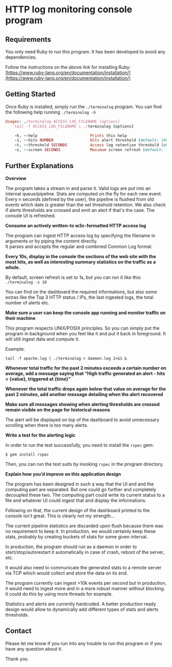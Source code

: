 # HTTP log monitoring console program

## Requirements

You only need Ruby to run this program. It has been developed to avoid any dependencies.

Follow the instructions on the above link for installing Ruby:
 [https://www.ruby-lang.org/en/documentation/installation/](https://www.ruby-lang.org/en/documentation/installation/)

## Getting Started

Once Ruby is installed, simply run the `./terminalog` program. You can find the following help running `./terminalog -h`

```ruby
Usages: ./terminalog ACCESS_LOG_FILENAME [options]
	tail -f ACCESS_LOG_FILENAME | ./terminalog [options]

    -h, --help                       Prints this help
    -i, --hits NUMBER                Hits alert threshold (default: 10000)
    -t, --threshold SECONDS          Access log retention threshold (default: 120s)
    -s, --screen SECONDS             Maximum screen refresh (default: 1s)
```

## Further Explanations

**Overview**

The program takes a stream in and parse it. Valid logs are put into an internal queue/pipeline. Stats are computed on the fly for each new event. Every n seconds (defined by the user), the pipeline is flushed from old events which date is greater than the set threshold retention. We also check if alerts thresholds are crossed and emit an alert if that's the case. The console UI is refreshed.

**Consume an actively written-to w3c-formatted HTTP access log**

The program can ingest HTTP access log by specifying the filename in arguments or by piping the content directly.   
It parses and accepts the regular and combined Common Log format.

**Every 10s, display in the console the sections of the web site with the most hits, as well as interesting summary statistics on the traffic as a whole.**

By default, screen refresh is set to 1s, but you can run it like this: `./terminalog -s 10`

You can find on the dashboard the required informations, but also some extras like the Top 3 HTTP status / IPs, the last ingested logs, the total number of alerts etc.

**Make sure a user can keep the console app running and monitor traffic on their machine**

This program respects UNIX/POSIX principles. So you can simply put the program in background when you feel like it and put it back in foreground. It will still ingest data and compute it.

Example:

`tail -f apache.log | ./terminalog > daemon.log 2>&1 &`

**Whenever total traffic for the past 2 minutes exceeds a certain number on average, add a message saying that “High traffic generated an alert - hits = {value}, triggered at {time}”**

**Whenever the total traffic drops again below that value on average for the past 2 minutes, add another message detailing when the alert recovered**

**Make sure all messages showing when alerting thresholds are crossed remain visible on the page for historical reasons**

The alert will be displayed on top of the dashboard to avoid unnecessary scrolling when there is too many alerts.

**Write a test for the alerting logic**

In order to run the test successfully, you need to install the `rspec` gem:

`$ gem install rspec`

Then, you can run the test suits by invoking `rspec` in the program directory.

**Explain how you’d improve on this application design**

The program has been designed in such a way that the UI and and the computing part are separated. But one could go further and completely decoupled these two. The computing part could write its current status to a file and whatever UI could ingest that and display the informations.

Following on that, the current design of the dashboard printed to the console isn't great. This is clearly not my strength...

The current pipeline statistics are discarded upon flush because there was no requirement to keep it. In production, we would certainly keep these stats, probably by creating buckets of stats for some given interval.

In production, the program should run as a daemon in order to start/stop/autorestart it automatically in case of crash, reboot of the server, etc.

It would also need to communicate the generated stats to a remote server via TCP which would collect and store the data on its end.

The program currently can ingest >10k events per second but in production, it would need to ingest more and in a more robust manner without blocking. It could do this by using more threads for example.

Statistics and alerts are currently hardcoded. A better production ready design would allow to dynamically add different types of stats and alerts thresholds.

## Contact

Please let me know if you run into any trouble to run this program or if you have any question about it.

Thank you
